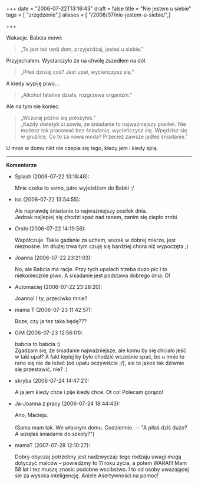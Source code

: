 +++
date = "2006-07-22T13:16:43"
draft = false
title = "Nie jestem u siebie"
tags = [ "zrzędzenie",]
aliases = [ "/2006/07/nie-jestem-u-siebie/",]

+++

Wakacje. Babcia mówi:

> „To jest też twój dom, przyjeżdżaj, jesteś u siebie.”

Przyjechałem. Wystarczyło że na chwilę zszedłem na dół.

> „Piłeś dzisiaj coś? Jest upał, wycieńczysz się.”

A kiedy wypiję piwo...

> „Alkohol fatalnie działa, rozgrzewa organizm.”

Ale na tym nie koniec.

> „Wczoraj późno się położyłeś.”  
> „Każdy dietetyk ci powie, że śniadanie to najważniejszy posiłek. Nie możesz
> tak pracować bez śniadania, wycieńczysz się.  Wpędzisz się w gruźlicę. Co to
> za nowa moda? Przecież zawsze jadłeś śniadanie.”

U mnie w domu nikt nie czepia się tego, kiedy jem i kiedy śpię.

----
**Komentarze**

* Splash (2006-07-22 13:18:48): <p>Mnie czeka to samo, jutro wyjeżdżam do Babki
  ;/</p>
* iss (2006-07-22 13:54:55): <p>Ale naprawdę śniadanie to najważniejszy posiłek
  dnia. <br />Jednak najlepiej się chodzi spać nad ranem, zanim się ciepło
  zrobi.</p>
* Orshi (2006-07-22 14:19:56): <p>Współczuje. Takie gadanie za uchem, wszak w
  dobrej mierze, jest nieznośne. Im dłużej trwa tym czuję się bardziej chora niż
  wypoczęta ;)</p>
* Joanna (2006-07-22 23:21:03): <p>No, ale Babcia ma racje. Przy tych upalach
  trzeba duzo pic i to niekoniecznie piwo. A sniadanie jest podstawa dobrego
  dnia. O!</p>
* Automaciej (2006-07-22 23:28:20): <p>Joanno! I ty, przeciwko mnie?</p>
* mama T (2006-07-23 11:42:57): <p>Boze, czy ja tez taka będę???</p>
* GiM (2006-07-23 12:56:01): <p>babcia to babcia :) <br />Zgadzam się, że
  śniadanie najważniejsze, ale komu by się chciało jeść w taki upał? A fakt
  lepiej by było chodzić wcześnie spać, bo u mnie to rano się nie da leżeć (od
  upału oczywiście ;/), ale to jakoś tak dziwnie się przestawić, nie? :)</p>
* skryba (2006-07-24 14:47:21): <p>A ja jem kiedy chce i pije kiedy chce. Ot co!
  Polecam gorąco!</p>
* Ja-Joanna z pracy (2006-07-24 18:44:43): <p>Ano, Macieju. <br /> <br />(Sama
  mam tak. We własnym domu. Codziennie. -- &quot;A piłaś dziś dużo? A wzięłaś
  śniadanie do szkoły?&quot;)</p>
* mamaT (2007-07-28 12:10:27): <p>Dobry obyczaj potrzebny jest nadzwyczaj: tego
  rodzaju uwagi mogą dotyczyć malców &#8211; powiedzmy fo 11 roku zycia, a potem
  WARA!!! Mam 58 lat i tez muszę znosic podobne wscibstwo. I to od osoby
  uwazającej sie za wysoka inteligencję. Aniele Asertywności na pomoc!</p>

